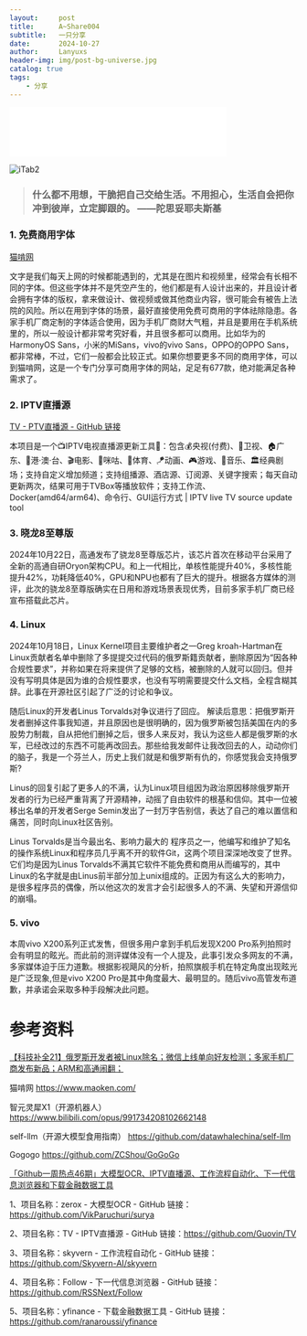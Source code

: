 ```yaml
---
layout:     post
title:      A~Share004
subtitle:   一只分享
date:       2024-10-27
author:     Lanyuxs
header-img: img/post-bg-universe.jpg
catalog: true
tags:
    - 分享
---
```


<iframe frameborder="no" border="0" marginwidth="0" marginheight="0" width=380 height=86 src="//music.163.com/outchain/player?type=2&id=1813238283&auto=0&height=66"></iframe>

![iTab2](https://p.ipic.vip/go0jgj.webp)

> ### 什么都不用想，干脆把自己交给生活。不用担心，生活自会把你冲到彼岸，立定脚跟的。 ——陀思妥耶夫斯基


### 1. 免费商用字体

[猫啃​网](https://www.maoken.com/)

文字是我们每天上网的时候都能遇到的，尤其是在图片和视频里，经常会有长相不同的字体。但这些字体并不是凭空产生的，他们都是有人设计出来的，并且设计者会拥有字体的版权，拿来做设计、做视频或做其他商业内容，很可能会有被告上法院的风险。所以在用到字体的场景，最好直接使用免费可商用的字体祛除隐患。各家手机厂商定制的字体适合使用，因为手机厂商财大气粗，并且是要用在手机系统里的，所以一般设计都非常考究好看，并且很多都可以商用。比如华为的HarmonyOS Sans，小米的MiSans，vivo的vivo Sans，OPPO的OPPO Sans，都非常棒，不过，它们一般都会比较正式。如果你想要更多不同的商用字体，可以到猫啃网，这是一个专门分享可商用字体的网站，足足有677款，绝对能满足各种需求了。

### 2. IPTV直播源

[TV - PTV直播源 - GitHub 链接](https://github.com/Guovin/TV)

本项目是一个📺IPTV电视直播源更新工具🚀：包含💰央视(付费)、📡卫视、🏠广东、🌊港·澳·台、🎬电影、🎥咪咕、🏀体育、🪁动画、🎮游戏、🎵音乐、🏛经典剧场；支持自定义增加频道；支持组播源、酒店源、订阅源、关键字搜索；每天自动更新两次，结果可用于TVBox等播放软件；支持工作流、Docker(amd64/arm64)、命令行、GUI运行方式 | IPTV live TV source update tool

### 3. 晓龙8至尊版

2024年10月22日，高通发布了骁龙8至尊版芯片，该芯片首次在移动平台采用了全新的高通自研Oryon架构CPU。和上一代相比，单核性能提升40%，多核性能提升42%，功耗降低40%，GPU和NPU也都有了巨大的提升。根据各方媒体的测评，此次的骁龙8至尊版确实在日用和游戏场景表现优秀，目前多家手机厂商已经宣布搭载此芯片。

### 4. Linux

2024年10月18日，Linux Kernel项目主要维护者之一Greg kroah-Hartman在Linux贡献者名单中删除了多提提交过代码的俄罗斯籍贡献者，删除原因为“因各种合规性要求”，并称如果在将来提供了足够的文档，被删除的人就可以回归。但并没有写明具体是因为谁的合规性要求，也没有写明需要提交什么文档，全程含糊其辞。此事在开源社区引起了广泛的讨论和争议。

随后Linux的开发者Linus Torvalds对争议进行了回应。 解读后意思：把俄罗斯开发者删掉这件事我知道，并且原因也是很明确的，因为俄罗斯被包括美国在内的多股势力制裁，自从把他们删掉之后，很多人来反对，我认为这些人都是俄罗斯的水军，已经改过的东西不可能再改回去。那些给我发邮件让我改回去的人，动动你们的脑子，我是一个芬兰人，历史上我们就是和俄罗斯有仇的，你感觉我会支持俄罗斯?

Linus的回复引起了更多人的不满，认为Linux项目组因为政治原因移除俄罗斯开发者的行为已经严重背离了开源精神，动摇了自由软件的根基和信仰。其中一位被移出名单的开发者Serge Semin发出了一封万字告别信，表达了自己的难以置信和痛苦，同时向Linux社区告别。

Linus Torvalds是当今最出名、影响力最大的 程序员之一，他编写和维护了知名的操作系统Linux和程序员几乎离不开的软件Git，这两个项目深深地改变了世界。它们均是因为Linus Torvalds不满其它软件不能免费和商用从而编写的，其中Linux的名字就是由Linus前半部分加上unix组成的。正因为有这么大的影响力，是很多程序员的偶像，所以他这次的发言才会引起很多人的不满、失望和开源信仰的崩塌。


### 5. vivo

本周vivo X200系列正式发售，但很多用户拿到手机后发现X200 Pro系列拍照时会有明显的眩光。而此前的测评媒体没有一个人提及，此事引发众多网友的不满，多家媒体迫于压力道歉。根据影视飓风的分析，拍照旗舰手机在特定角度出现眩光是广泛现象,但是vivo X200 Pro是其中角度最大、最明显的。随后vivo高管发布道歉，并承诺会采取多种手段解决此问题。

# 参考资料

[【科技补全21】俄罗斯开发者被Linux除名；微信上线单向好友检测；多家手机厂商发布新品；ARM和高通闹翻；](https://b23.tv/sCuq1ZM) 

猫啃​网
https://www.maoken.com/

智元​灵犀X​1（开源机器人）
https://www.bilibili.com/opus/991734208102662148

self-llm（开源大模型食用指南）
https://github.com/datawhalechina/self-llm

Gogogo
https://github.com/ZCShou/GoGoGo ​


[「Github一周热点46期」大模型OCR、IPTV直播源、工作流程自动化、下一代信息浏览器和下载金融数据工具](https://b23.tv/vgoFzMg)

1、项目名称：zerox - 大模型OCR - GitHub 链接：https://github.com/VikParuchuri/surya

2、项目名称：TV - IPTV直播源 - GitHub 链接：https://github.com/Guovin/TV

3、项目名称：skyvern - 工作流程自动化 - GitHub 链接：https://github.com/Skyvern-AI/skyvern

4、项目名称：Follow - 下一代信息浏览器 - GitHub 链接：https://github.com/RSSNext/Follow

5、项目名称：yfinance - 下载金融数据工具 - GitHub 链接：https://github.com/ranaroussi/yfinance




